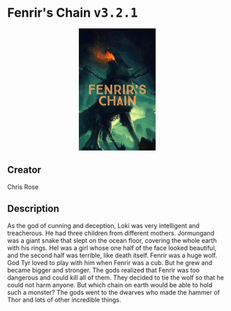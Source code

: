 
# Fenrir's Chain <kbd>v3.2.1</kbd>

<center>
  <img src="./cover-1024.jpg"/>
</center>

## Creator
Chris Rose

## Description
As the god of cunning and deception, Loki was very intelligent and treacherous. He had three children from different mothers. Jormungand was a giant snake that slept on the ocean floor, covering the whole earth with his rings. Hel was a girl whose one half of the face looked beautiful, and the second half was terrible, like death itself. Fenrir was a huge wolf. God Tyr loved to play with him when Fenrir was a cub. But he grew and became bigger and stronger. The gods realized that Fenrir was too dangerous and could kill all of them. They decided to tie the wolf so that he could not harm anyone. But which chain on earth would be able to hold such a monster? The gods went to the dwarves who made the hammer of Thor and lots of other incredible things.
